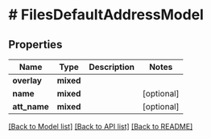 # # FilesDefaultAddressModel

## Properties

Name | Type | Description | Notes
------------ | ------------- | ------------- | -------------
**overlay** | **mixed** |  |
**name** | **mixed** |  | [optional]
**att_name** | **mixed** |  | [optional]

[[Back to Model list]](../../README.md#models) [[Back to API list]](../../README.md#endpoints) [[Back to README]](../../README.md)
